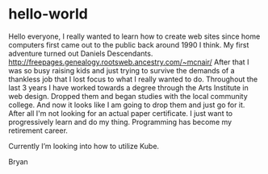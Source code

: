 # hello-world
Hello everyone, I really wanted to learn how to create web sites since home computers first came out to the public back around 1990 I think. My first adventure turned out Daniels Descendants. http://freepages.genealogy.rootsweb.ancestry.com/~mcnair/
After that I was so busy raising kids and just trying to survive the demands of a thankless job that I lost focus to what I really wanted to do. Throughout the last 3 years I have worked towards a degree through the Arts Institute in web design. Dropped them and began studies with the local community college. And now it looks like I am going to drop them and just go for it. After all I'm not looking for an actual paper certificate. I just want to progressively  learn and do my thing. Programming has become my retirement career.  

Currently I’m looking into how to utilize Kube. 

Bryan
